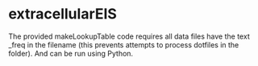 # extracellularEIS

The provided makeLookupTable code requires all data files have the text _freq in the filename (this prevents attempts to process dotfiles in the folder). And can be run using Python.
